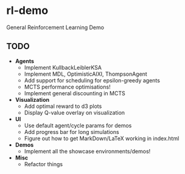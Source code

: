 # rl-demo
General Reinforcement Learning Demo

## TODO
- **Agents**
    - Implement KullbackLeiblerKSA
    - Implement MDL, OptimisticAIXI, ThompsonAgent
    - Add support for scheduling for epsilon-greedy agents
    - MCTS performance optimisations!
    - Implement general discounting in MCTS
- **Visualization**
    - Add optimal reward to d3 plots
    - Display Q-value overlay on visualization
- **UI**
    - Use default agent/cycle params for demos
    - Add progress bar for long simulations
    - Figure out how to get MarkDown/LaTeX working in index.html
- **Demos**
    - Implement all the showcase environments/demos!
- **Misc**
    - Refactor things
